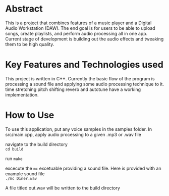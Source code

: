 # Abstract
This is a project that combines features of a music player and a Digital Audio Workstation (DAW). The end goal is for users to be able to upload songs, create playlists, and perform audio processing all in one app. Current stage of development is building out the audio effects and tweaking them to be high quality. 

# Key Features and Technologies used
This project is written in C++. Currently the basic flow of the program is processing a sound file and applying some audio processing technique to it. time stretching pitch shifting reverb and autotune have a working implementation.  

# How to Use
To use this application, put any voice samples in the samples folder. In src/main.cpp, apply audio processing to a given .mp3 or .wav file

navigate to the build directory \
`cd build`

run `make`

excecute the `mc` excetuable providing a sound file. Here is provided with an example sound file \
`./mc Diner.wav`

A file titled out.wav will be written to the build directory
